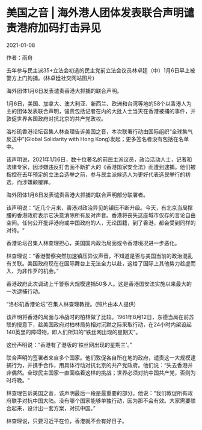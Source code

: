 # 美国之音 | 海外港人团体发表联合声明谴责港府加码打击异见

2021-01-08

作者：雨舟

去年参与民主派35+立法会初选的民主党前立法会议员林卓廷（中）1月6日早上被警方上门拘捕。(林卓廷社交网站图片)

海外团体1月6日发表谴责香港大抓捕的联合声明。

1月6日，美国、加拿大、澳大利亚、新西兰、欧洲和台湾等地的58个以香港人为主的团体发表联合声明，谴责包括记者在内的大批人士当天在香港被捕的事件，并敦促世界各国政府对抗北京的共产党政权。

洛杉矶香港论坛召集人林查理告诉美国之音，本次联署行动由国际组织“全球集气反送中”(Global Solidarity with Hong Kong)发起；更多签名者没有包括在名单中。

该声明说，2021年1月6日，数十位著名的前民主派议员，政治活动人士，记者和法律专家，因涉嫌违反打击面不断扩大的《香港国家安全法》而遭到逮捕。他们被指控在去年预定的立法会选举之前，参与民主派候选人为更好代表选民举行的初选，而涉嫌颠覆罪。

海外团体1月6日发表谴责香港大抓捕的联合声明部分联署者。

该声明说：“近几个月来，香港对政治异见的镇压不断升级。今天，有北京当局撑腰的香港政府表示它决意消除所有反对声音。香港将丧失这座城市仅存的言论自由空间。任何公开批评港府或中国政府的人，无论国籍，到了香港，都会受到同样的对待。“

香港论坛召集人林查理担心，美国国内政治局面或令香港境况进一步恶化。

林查理说：“香港警察突然加速镇压异议声音，不知道是否与美国当前的政治混乱有关联。美国政府现在在国际舞台上无法全力以赴，这给了国际上其他势力趁虚而入、为非作歹的机会。”

香港政府此次调动上千警察大规模逮捕50多人。这是香港国安法实施以来最大的一次逮捕行动。

“洛杉矶香港论坛”召集人林查理教授。(照片由本人提供)

该声明将香港的局面与冷战时的柏林做了比较。1961年8月12日，东德当局在前苏联的授意下，趁美国政府对柏林局势相对沉默之际采取行动，在24小时内架设起140英里的障碍物，即人们所知的“铁丝网出现的星期天”。

这份声明说：“香港有了港版的‘铁丝网出现的星期三’。”

联合声明的签署者来自多个国家。他们敦促各自所在地的政府，谴责这一大规模逮捕行为，并携手合作，用具体行动对抗北京的共产党政府。他们说：“失去香港并非偶然。全球民主国家一直面临着这样的挑战；世界必须对抗中国共产党，否则为时将晚。“

林查理告诉美国之音，该声明最后一段是最重要的部分。他说：“我们敦促所有政府联手对抗中国大陆。没有哪个国家能够单独行动，因为那不会有效。大家需要联合起来，设计出一套方案，对抗中国。”

林查理说，只要习近平在位，香港就不会有好日子。

